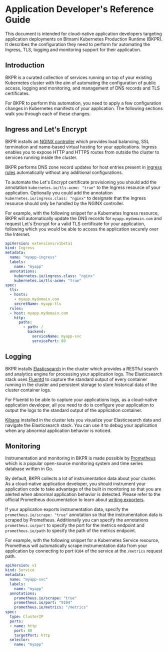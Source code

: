 # Application Developer's Reference Guide

This document is intended for cloud-native application developers targeting application deployments on Bitnami Kubernetes Production Runtime (BKPR). It describes the configuration they need to perform for automating the Ingress, TLS, logging and monitoring support for their application.

## Introduction

BKPR is a curated collection of services running on top of your existing Kubernetes cluster with the aim of automating the configuration of public access, logging and monitoring, and management of DNS records and TLS certificates.

For BKPR to perform this automation, you need to apply a few configuration changes in Kubernetes manifests of your application. The following sections walk you through each of these changes.

## Ingress and Let's Encrypt

BKPR installs an [NGINX controller](https://github.com/kubernetes/ingress-nginx) which provides load balancing, SSL termination and name-based virtual hosting for your applications. Ingress enables you to expose HTTP and HTTPS routes from outside the cluster to services running inside the cluster.

BKPR performs DNS zone record updates for host entries present in [ingress rules](https://kubernetes.io/docs/concepts/services-networking/ingress/#ingress-rules) automatically without any additional configurations.

To automate the Let's Encrypt certificate provisioning you should add the annotation `kubernetes.io/tls-acme: "true"` to the Ingress resource of your application. Optionally you could add the annotation `kubernetes.io/ingress.class: "nginx"` to designate that the Ingress resource should only be handled by the NGINX controller.

For example, with the following snippet for a Kubernetes Ingress resource, BKPR will automatically update the DNS records for `myapp.mydomain.com` and request Let's Encrypt for a valid TLS certificate for your application, following which you would be able to access the application securely over the Internet.

```yaml
apiVersion: extensions/v1beta1
kind: Ingress
metadata:
  name: "myapp-ingress"
  labels:
    name: "myapp"
  annotations:
    kubernetes.io/ingress.class: "nginx"
    kubernetes.io/tls-acme: "true"
spec:
  tls:
  - hosts:
    - myapp.mydomain.com
    secretName: myapp-tls
  rules:
  - host: myapp.mydomain.com
    http:
      paths:
        - path: /
          backend:
            serviceName: myapp-svc
            servicePort: 80
```

## Logging

BKPR installs [Elasticsearch](https://elastic.co/products/elasticsearch) in the cluster which provides a RESTful search and analytics engine for processing your application logs. The Elasticsearch stack uses [Fluentd](https://www.fluentd.org/) to capture the standard output of every container running in the cluster and persistent storage to store historical data of the cluster container logs.

For Fluentd to be able to capture your applications logs, as a cloud-native application developer, all you need to do is configure your application to output the logs to the standard output of the application container.

[Kibana](https://www.elastic.co/products/kibana) installed in the cluster lets you visualize your Elasticsearch data and navigate the Elasticsearch stack. You can use it to debug your application when any abnormal application behavior is noticed.

## Monitoring

Instrumentation and monitoring in BKPR is made possible by [Prometheus](https://prometheus.io/) which is a popular open-source monitoring system and time series database written in Go.

By default, BKPR collects a lot of instrumentation data about your cluster. As a cloud-native application developer, you should instrument your application code to take advantage of the built in monitoring so that you are alerted when abnormal application behavior is detected. Please refer to the official Prometheus documentation to learn about [writing exporters](https://prometheus.io/docs/instrumenting/writing_exporters/).

If your application exports instrumentation data, specify the `prometheus.io/scrape: "true"` annotation so that the instrumentation data is scraped by Prometheus. Additionally you can specify the annotations `prometheus.io/port` to specify the port for the metrics endpoint and `prometheus.io/path` to specify the path of the metrics endpoint.

For example, with the following snippet for a Kubernetes Service resource, Prometheus will automatically scrape instrumentation data from your application by connecting to port `9104` of the service at the `/metrics` request path.

```yaml
apiVersion: v1
kind: Service
metadata:
  name: "myapp-svc"
  labels:
    name: "myapp"
  annotations:
    prometheus.io/scrape: "true"
    prometheus.io/port: "9104"
    prometheus.io/metrics: "/metrics"
spec:
  type: ClusterIP
  ports:
  - name: http
    port: 80
    targetPort: http
  selector:
    name: "myapp"
```
